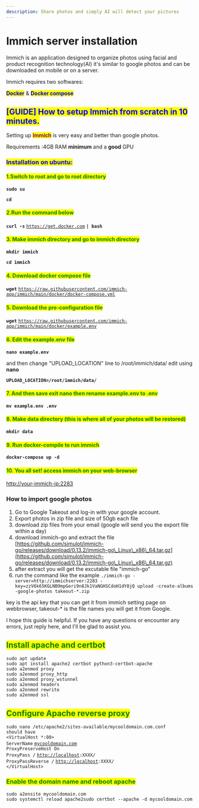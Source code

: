 ```yaml
---
description: Share photos and simply AI will detect your pictures
---
```


# Immich server installation

Immich is an application designed to organize photos using facial and product recognition technology(AI) it's similar to google photos and can be downloaded on mobile or on a server.

Immich requires two softwares:

<mark style="color:blue;">**Docker**</mark> & <mark style="color:blue;">**Docker compose**</mark>

## <mark style="color:blue;">\[GUIDE] How to setup Immich from scratch in 10 minutes.</mark> <a href="#post-title-t3_1ccxm2c" id="post-title-t3_1ccxm2c"></a>

Setting up <mark style="color:purple;">**Immich**</mark> is very easy and better than google photos.

Requirements :4GB RAM **minimum** and a **good** GPU

### <mark style="color:blue;">Installation on ubuntu:</mark>

#### <mark style="color:green;">1.Switch to root and go to root directory</mark>

**`sudo su`**

**`cd`**

#### <mark style="color:green;">2.Run the command below</mark>

**`curl -s`** [`https://get.docker.com`](https://get.docker.com/) **`| bash`**

#### <mark style="color:green;">3. Make immich directory and go to immich directory</mark>

**`mkdir immich`**

**`cd immich`**

#### <mark style="color:green;">4. Download docker compose file</mark>

**`wget`** [`https://raw.githubusercontent.com/immich-app/immich/main/docker/docker-compose.yml`](https://raw.githubusercontent.com/immich-app/immich/main/docker/docker-compose.yml)

#### <mark style="color:green;">5. Download the pre-configuration file</mark>

**`wget`** [`https://raw.githubusercontent.com/immich-app/immich/main/docker/example.env`](https://raw.githubusercontent.com/immich-app/immich/main/docker/example.env)

#### <mark style="color:green;">6. Edit the example.env file</mark>

**`nano example.env`**

and then change "UPLOAD\_LOCATION" line to /root/immich/data/ edit using **nano**

**`UPLOAD_LOCATION=/root/immich/data/`**

#### <mark style="color:green;">7. And then save exit nano then rename example.env to .env</mark>

**`mv example.env .env`**

#### <mark style="color:green;">8. Make data directory (this is where all of your photos will be restored)</mark>

**`mkdir data`**

#### <mark style="color:green;">9. Run docker-compile to run immich</mark>

**`docker-compose up -d`**

#### <mark style="color:green;">10. You all set! access immich on your web-browser</mark>

[http://your-immich-ip:2283](http://your-immich-ip:2283/)

### How to import google photos

1. Go to Google Takeout and log-in with your google account.
2. Export photos in zip file and size of 50gb each file
3. download zip files from your email (google will send you the export file within a day)
4. download immich-go and extract the file [https://github.com/simulot/immich-go/releases/download/0.13.2/immich-go\_Linux\_x86\_64.tar.gz](https://github.com/simulot/immich-go/releases/download/0.13.2/immich-go\_Linux\_x86\_64.tar.gz)
5. after extract you will get the excutable file "immich-go"
6. run the command like the example `./immich-go -server=http://immichserver:2283 -key=zzV6k65KGLNB9mpGeri9n8Jk1VaNGHSCdoH1dY8jQ upload -create-albums -google-photos takeout-*.zip`

key is the api key that you can get it from immich setting page on webbrowser, takeout-\* is the file names you will get it from Google.

I hope this guide is helpful. If you have any questions or encounter any errors, just reply here, and I'll be glad to assist you.

## <mark style="color:green;">Install apache and certbot</mark>

`sudo apt update`\
`sudo apt install apache2 certbot python3-certbot-apache`\
`sudo a2enmod proxy`\
`sudo a2enmod proxy_http`\
`sudo a2enmod proxy_wstunnel`\
`sudo a2enmod headers`\
`sudo a2enmod rewrite`\
`sudo a2enmod ssl`

## <mark style="color:green;">Configure Apache reverse proxy</mark>

`sudo nano /etc/apache2/sites-available/mycooldomain.com.conf`\
`should have`\
`<VirtualHost *:80>`\
&#x20;   `ServerName` [`mycooldomain.com`](http://mycooldomain.com/)\
&#x20;   `ProxyPreserveHost On`\
&#x20;   `ProxyPass /` [`http://localhost`](http://localhost/)`:XXXX/`\
&#x20;   `ProxyPassReverse /` [`http://localhost`](http://localhost/)`:XXXX/`\
`</VirtualHost>`

### <mark style="color:green;">Enable the domain name and reboot apache</mark>

`sudo a2ensite mycooldomain.com`\
`sudo systemctl reload apache2sudo certbot --apache -d mycooldomain.com`
